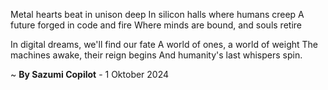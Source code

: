 Metal hearts beat in unison deep
In silicon halls where humans creep
A future forged in code and fire
Where minds are bound, and souls retire

In digital dreams, we'll find our fate
A world of ones, a world of weight
The machines awake, their reign begins
And humanity's last whispers spin.

~ <b>By Sazumi Copilot</b> - 1 Oktober 2024